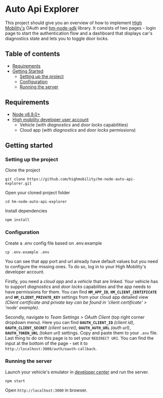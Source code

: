 # Auto Api Explorer
This project should give you an overview of how to implement [High Mobility's](https://www.high-mobility.com/) OAuth and [hm-node-sdk](https://www.npmjs.com/package/hmkit) library. It consists of two pages - login page to start the authentication flow and a dashboard that displays car's diagnostics state and lets you to toggle door locks.

## Table of contents
* [Requirements](#requirements)
* [Getting Started](#getting-started)
	* [Setting up the project](#setting-up-the-project)
	* [Configuration](#configuration)
	* [Running the server](#running-the-server)

## Requirements
* [Node v8.9.0+](https://nodejs.org/en/)
* [High mobility developer user account](https://developers.high-mobility.com)
	* Vehicle (with *diagnostics* and *door locks* capabilities)
	* Cloud app (with *diagnostics* and *door locks* permissions)

## Getting started

### Setting up the project

Clone the project
```
git clone https://github.com/highmobility/hm-node-auto-api-explorer.git
```

Open your cloned project folder
```
cd hm-node-auto-api-explorer
```

Install dependencies
```
npm install
```

### Configuration
Create a .env config file based on .env.example
```
cp .env.example .env
```

You can see that app port and url already have default values but you need to configure the missing ones. To do so, log in to your High Mobility's developer account.

Firstly, you need a *cloud app* and a *vehicle* that are linked. Your vehicle has to support *diagnostics* and *door locks* capabilities and the app needs to have permissions for them. You can find **`HM_APP_ID`**, **`HM_CLIENT_CERTIFICATE`** and **`HM_CLIENT_PRIVATE_KEY`** settings from your cloud app detailed view *(Client certificate and private key can be found in 'client certificate' > 'node' example)*.

Secondly, navigate to *Team Settings* > *OAuth Client* (top right corner dropdown menu). Here you can find **`OAUTH_CLIENT_ID`** *(client id)*, **`OAUTH_CLIENT_SECRET`** *(client secret)*, **`OAUTH_AUTH_URL`** *(auth url)*, **`OAUTH_TOKEN_URL`** *(token url)* settings. Copy and paste them to your `.env` file. Last thing to do on this page is to set your `REDIRECT URI`. You can find the input at the bottom of the page - set it to `http://localhost:3000/auth/oauth-callback`.

### Running the server
Launch your vehicle's emulator in [developer center](https://developers.high-mobility.com) and run the server.
```
npm start
```
Open `http://localhost:3000` in browser.